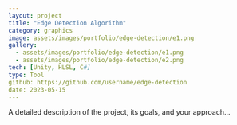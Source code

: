 ```yaml
---
layout: project
title: "Edge Detection Algorithm"
category: graphics
image: assets/images/portfolio/edge-detection/e1.png
gallery:
  - assets/images/portfolio/edge-detection/e1.png
  - assets/images/portfolio/edge-detection/e2.png
tech: [Unity, HLSL, C#]
type: Tool
github: https://github.com/username/edge-detection
date: 2023-05-15
---
```


A detailed description of the project, its goals, and your approach...